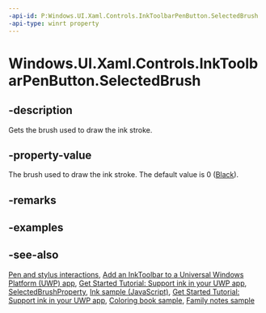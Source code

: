 ```yaml
---
-api-id: P:Windows.UI.Xaml.Controls.InkToolbarPenButton.SelectedBrush
-api-type: winrt property
---
```


<!-- Property syntax
public Windows.UI.Xaml.Media.Brush SelectedBrush { get; }
-->

# Windows.UI.Xaml.Controls.InkToolbarPenButton.SelectedBrush

## -description
Gets the brush used to draw the ink stroke.

## -property-value
The brush used to draw the ink stroke. The default value is 0 ([Black](../windows.ui/colors_black.md)).

## -remarks

## -examples

## -see-also
[Pen and stylus interactions](https://docs.microsoft.com/windows/uwp/input-and-devices/pen-and-stylus-interactions), [Add an InkToolbar to a Universal Windows Platform (UWP) app](https://docs.microsoft.com/windows/uwp/input-and-devices/ink-toolbar), [Get Started Tutorial: Support ink in your UWP app](https://docs.microsoft.com/windows/uwp/get-started/ink-walkthrough), [SelectedBrushProperty](inktoolbarpenbutton_selectedbrushproperty.md), [Ink sample (JavaScript)](https://github.com/Microsoft/Windows-universal-samples/tree/master/Samples/Ink), [Get Started Tutorial: Support ink in your UWP app](https://aka.ms/appsample-ink), [Coloring book sample](https://aka.ms/cpubsample-coloringbook), [Family notes sample](https://aka.ms/cpubsample-familynotessample)
